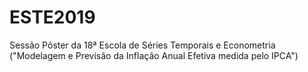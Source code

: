 # ESTE2019
Sessão Pôster da 18ª Escola de Séries Temporais e Econometria ("Modelagem e Previsão da Inflação Anual Efetiva medida pelo IPCA")
